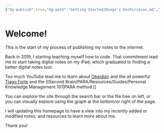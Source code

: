 ```yaml
---
{"dg-publish":true,"dg-path":"Getting Started/Diego's Enchiridion.md","permalink":"/getting-started/diego-s-enchiridion/","tags":["gardenEntry"],"noteIcon":"","updated":"2024-08-20T17:03:28.619-07:00"}
---
```


# Welcome!

This is the start of my process of publishing my notes to the internet. 

Back in 2019, I starting teaching myself how to code. That commitment lead me to start taking digital notes on my iPad, which graduated to finding a better digital notes tool. 

Too much YouTube lead me to learn about [Obsidian](https://obsidian.md/) and the all powerful [Tiago Forte]() and the [[Second Brain/PARA/Resources/Guides/Personal Knowledge Management 101\|PARA method.]]

You can explore the site through the search bar or the file tree on left, or you can visually explore using the graph at the bottom/or right of the page.

I will updating this homepage to have a view into my recently added or modified notes, and resources to learn more about me. 

Thank you!

